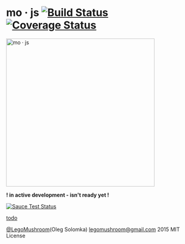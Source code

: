 # mo · js [![Build Status](https://travis-ci.org/legomushroom/mojs.svg?branch=master)](https://travis-ci.org/legomushroom/mojs) [![Coverage Status](https://coveralls.io/repos/legomushroom/mojs/badge.png?branch=master)](https://coveralls.io/r/legomushroom/mojs?branch=master)

<img src="https://github.com/legomushroom/mojs/raw/master/mockups/logo-banner.png" width="400" alt="mo · js">   

**! in active development - isn't ready yet !**

[![Sauce Test Status](https://saucelabs.com/browser-matrix/legomushroom.svg)](https://saucelabs.com/u/legomushroom)

[todo](mojs/blob/master/todo.md)

[@LegoMushroom](https://twitter.com/legomushroom)(Oleg Solomka) [legomushroom@gmail.com](mailto:legomushroom@gmail.com) 2015 MIT License